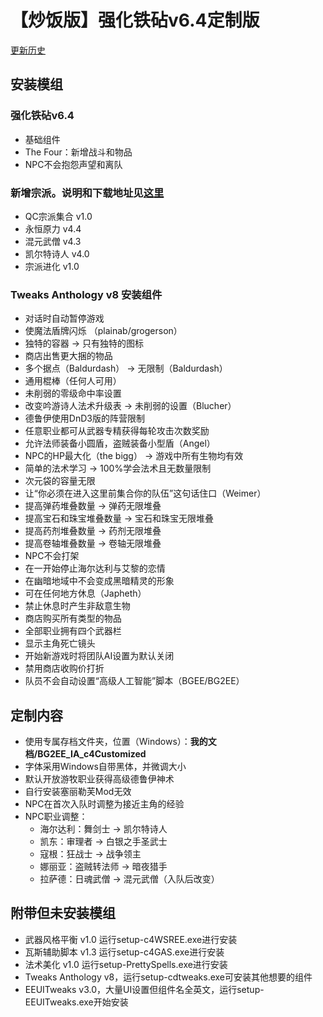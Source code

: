 # 【炒饭版】强化铁砧v6.4定制版
[更新历史](BG2EE_IA_c4Customize_Update.md)

## 安装模组

### 强化铁砧v6.4
- 基础组件
- The Four：新增战斗和物品
- NPC不会抱怨声望和离队

### 新增宗派。说明和下载地址见[这里](https://github.com/Sebastian-c4/mods_collection/blob/master/README.md)
- QC宗派集合 v1.0
- 永恒原力 v4.4
- 混元武僧 v4.3
- 凯尔特诗人 v4.0
- 宗派进化 v1.0
  
### Tweaks Anthology v8 安装组件
- 对话时自动暂停游戏
- 使魔法盾牌闪烁 （plainab/grogerson）
- 独特的容器 -> 只有独特的图标
- 商店出售更大捆的物品
- 多个据点（Baldurdash） -> 无限制（Baldurdash）
- 通用棍棒（任何人可用）
- 未削弱的零级命中率设置
- 改变吟游诗人法术升级表 -> 未削弱的设置（Blucher）
- 德鲁伊使用DnD3版的阵营限制
- 任意职业都可从武器专精获得每轮攻击次数奖励
- 允许法师装备小圆盾，盗贼装备小型盾（Angel）
- NPC的HP最大化（the bigg） -> 游戏中所有生物均有效
- 简单的法术学习 -> 100%学会法术且无数量限制
- 次元袋的容量无限
- 让“你必须在进入这里前集合你的队伍”这句话住口（Weimer）
- 提高弹药堆叠数量 -> 弹药无限堆叠
- 提高宝石和珠宝堆叠数量 -> 宝石和珠宝无限堆叠
- 提高药剂堆叠数量 -> 药剂无限堆叠
- 提高卷轴堆叠数量 -> 卷轴无限堆叠
- NPC不会打架
- 在一开始停止海尔达利与艾黎的恋情
- 在幽暗地域中不会变成黑暗精灵的形象
- 可在任何地方休息（Japheth）
- 禁止休息时产生非敌意生物
- 商店购买所有类型的物品
- 全部职业拥有四个武器栏
- 显示主角死亡镜头
- 开始新游戏时将团队AI设置为默认关闭
- 禁用商店收购价打折
- 队员不会自动设置“高级人工智能”脚本（BGEE/BG2EE）

## 定制内容
- 使用专属存档文件夹，位置（Windows）：**我的文档/BG2EE_IA_c4Customized**
- 字体采用Windows自带黑体，并微调大小
- 默认开放游牧职业获得高级德鲁伊神术
- 自行安装塞丽勒芙Mod无效
- NPC在首次入队时调整为接近主角的经验
- NPC职业调整：
  - 海尔达利：舞剑士 → 凯尔特诗人
  - 凯东：审理者 → 白银之手圣武士
  - 寇根：狂战士 → 战争领主
  - 娜丽亚：盗贼转法师 → 暗夜猎手
  - 拉萨德：日魂武僧 → 混元武僧（入队后改变）

## 附带但未安装模组
- 武器风格平衡 v1.0 运行setup-c4WSREE.exe进行安装
- 瓦斯辅助脚本 v1.3 运行setup-c4GAS.exe进行安装
- 法术美化 v1.0 运行setup-PrettySpells.exe进行安装
- Tweaks Anthology v8，运行setup-cdtweaks.exe可安装其他想要的组件
- EEUITweaks v3.0，大量UI设置但组件名全英文，运行setup-EEUITweaks.exe开始安装
